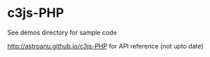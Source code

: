 # c3js-PHP

See demos directory for sample code

http://astroanu.github.io/c3js-PHP for API reference (not upto date)
